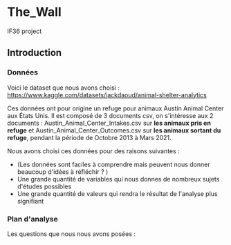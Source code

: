 # The_Wall
IF36 project

## Introduction

### Données

Voici le dataset que nous avons choisi : https://www.kaggle.com/datasets/jackdaoud/animal-shelter-analytics  
  
Ces données ont pour origine un refuge pour animaux Austin Animal Center aux États Unis. Il est composé de 3 documents csv, on s'intéresse aux 2 documents : Austin_Animal_Center_Intakes.csv sur **les animaux pris en refuge** et Austin_Animal_Center_Outcomes.csv sur **les animaux sortant du refuge**, pendant la période de Octobre 2013 à Mars 2021.   

Nous avons choisi ces données pour des raisons suivantes :   
+ (Les données sont faciles à comprendre mais peuvent nous donner beaucoup d'idées à réfléchir ? )  
+ Une grande quantité de variables qui nous donnes de nombreux sujets d'études possibles  
+ Une grande quantité de valeurs qui rendra le résultat de l'analyse plus signifiant  

### Plan d'analyse

Les questions que nous nous avons posées :   
